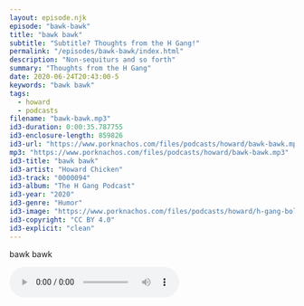 ```yaml
---
layout: episode.njk
episode: "bawk-bawk"
title: "bawk bawk"
subtitle: "Subtitle? Thoughts from the H Gang!"
permalink: "/episodes/bawk-bawk/index.html"
description: "Non-sequiturs and so forth"
summary: "Thoughts from the H Gang"
date: 2020-06-24T20:43:00-5
keywords: "bawk bawk"
tags:
  - howard
  - podcasts
filename: "bawk-bawk.mp3"
id3-duration: 0:00:35.787755
id3-enclosure-length: 859826
id3-url: "https://www.porknachos.com/files/podcasts/howard/bawk-bawk.mp3"
mp3: "https://www.porknachos.com/files/podcasts/howard/bawk-bawk.mp3"
id3-title: "bawk bawk"
id3-artist: "Howard Chicken"
id3-track: "0000094"
id3-album: "The H Gang Podcast"
id3-year: "2020"
id3-genre: "Humor"
id3-image: "https://www.porknachos.com/files/podcasts/howard/h-gang-bold.jpg"
id3-copyright: "CC BY 4.0"
id3-explicit: "clean"
---
```

bawk bawk

<audio controls>
  <source src="https://www.porknachos.com/files/podcasts/howard/bawk-bawk.mp3">
</audio>
